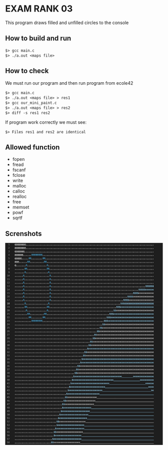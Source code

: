 # EXAM RANK 03

This program draws filled and unfilled circles to the console

## How to build and run

    $> gcc main.c
    $> ./a.out <maps file>

## How to check

We must run our program and then run program from ecole42

    $> gcc main.c
    $> ./a.out <maps file> > res1
    $> gcc our_mini_paint.c
    $> ./a.out <maps file> > res2
    $> diff -s res1 res2

If program work correctly we must see:

    $> Files res1 and res2 are identical

## Allowed function

- fopen
- fread
- fscanf
- fclose
- write
- malloc
- calloc
- realloc
- free
- memset
- powf
- sqrtf

## Screnshots

![alt text](picture.png "screenshot")​